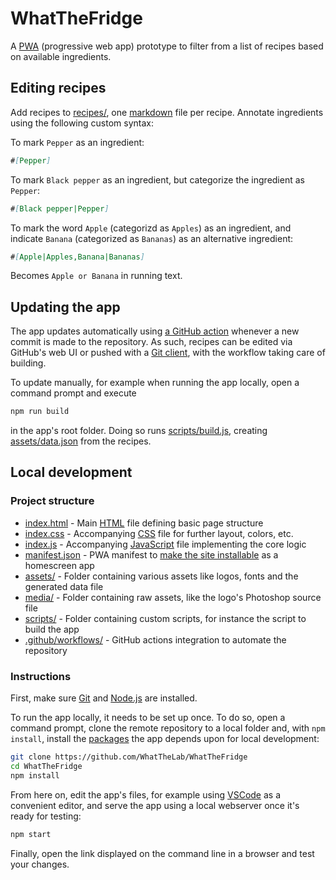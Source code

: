 # WhatTheFridge

A [PWA](https://developer.mozilla.org/en-US/docs/Web/Progressive_web_apps) (progressive web app) prototype to filter from a list of recipes based on available ingredients.

## Editing recipes

Add recipes to [recipes/](./recipes), one [markdown](https://www.markdownguide.org/) file per recipe. Annotate ingredients using the following custom syntax:

To mark `Pepper` as an ingredient:

```md
#[Pepper]
```

To mark `Black pepper` as an ingredient, but categorize the ingredient as `Pepper`:

```md
#[Black pepper|Pepper]
```

To mark the word `Apple` (categorizd as `Apples`) as an ingredient, and indicate `Banana` (categorized as `Bananas`) as an alternative ingredient:

```md
#[Apple|Apples,Banana|Bananas]
```

Becomes `Apple or Banana` in running text.

## Updating the app

The app updates automatically using [a GitHub action](./github/workflows/deploy.yml) whenever a new commit is made to the repository. As such, recipes can be edited via GitHub's web UI or pushed with a [Git client](https://git-scm.com/), with the workflow taking care of building.

To update manually, for example when running the app locally, open a command prompt and execute

```sh
npm run build
```

in the app's root folder. Doing so runs [scripts/build.js](./scripts/build.js), creating [assets/data.json](./assets/data.json) from the recipes.

## Local development

### Project structure

* [index.html](./index.html) - Main [HTML](https://developer.mozilla.org/en-US/docs/Web/HTML) file defining basic page structure
* [index.css](./index.css) - Accompanying [CSS](https://developer.mozilla.org/en-US/docs/Web/CSS) file for further layout, colors, etc.
* [index.js](./index.js) - Accompanying [JavaScript](https://developer.mozilla.org/en-US/docs/Web/JavaScript) file implementing the core logic
* [manifest.json](./manifest.json) - PWA manifest to [make the site installable](https://developer.mozilla.org/en-US/docs/Web/Progressive_web_apps/Guides/Making_PWAs_installable) as a homescreen app
* [assets/](./assets) - Folder containing various assets like logos, fonts and the generated data file
* [media/](./media) - Folder containing raw assets, like the logo's Photoshop source file
* [scripts/](./scripts) - Folder containing custom scripts, for instance the script to build the app
* [.github/workflows/](./.github/workflows) - GitHub actions integration to automate the repository

### Instructions

First, make sure [Git](https://git-scm.com) and [Node.js](https://nodejs.org/) are installed.

To run the app locally, it needs to be set up once. To do so, open a command prompt, clone the remote repository to a local folder and, with `npm install`, install the [packages](./package.json) the app depends upon for local development:

```sh
git clone https://github.com/WhatTheLab/WhatTheFridge
cd WhatTheFridge
npm install
```

From here on, edit the app's files, for example using [VSCode](https://code.visualstudio.com/) as a convenient editor, and serve the app using a local webserver once it's ready for testing:

```sh
npm start
```

Finally, open the link displayed on the command line in a browser and test your changes.
